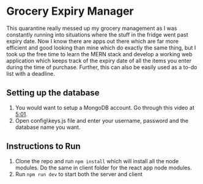 # Grocery Expiry Manager

This quarantine really messed up my grocery management as I was constantly running into situations where the stuff in the fridge went past expiry date. Now I know there are apps out there which are far more efficient and good looking than mine which do exactly the same thing, but I took up the free time to learn the MERN stack and develop a working web application which keeps track of the expiry date of all the items you enter during the time of purchase. Further, this can also be easily used as a to-do list with a deadline.

## Setting up the database
1. You would want to setup a MongoDB account. Go through this video at <a href="https://www.youtube.com/watch?v=OuCrHynro0w&list=PLurIMwd6GdCj_VlnKVceR66Sxfcb37VU8&index=4&t=0s">5:01</a>.
2. Open config\keys.js file and enter your username, password and the database name you want.

## Instructions to Run
1. Clone the repo and run `npm install` which will install all the node modules. Do the same in client folder for the react app node modules.
2. Run `npm run dev` to start both the server and client
